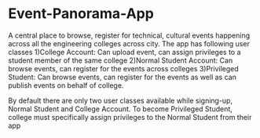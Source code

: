 # Event-Panorama-App
A central place to browse, register for technical, cultural events happening across all the engineering colleges across city.
The app has following user classes
1)College Account:
Can upload event, can assign privileges to a student member of the same college
2)Normal Student Account:
Can browse events, can register for the events across colleges
3)Privileged Student:
Can browse events, can register for the events as well as can publish events on behalf of college.

By default there are only two user classes available while signing-up, Normal Student and College Account.
To become Privileged Student, college must specifically assign privileges to the Normal Student from their app
